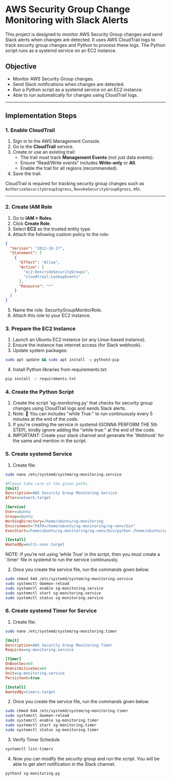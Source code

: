 # AWS Security Group Change Monitoring with Slack Alerts

This project is designed to monitor AWS Security Group changes and send Slack alerts when changes are detected. It uses AWS CloudTrail logs to track security group changes and Python to process these logs. The Python script runs as a systemd service on an EC2 instance.

## Objective

- Monitor AWS Security Group changes.
- Send Slack notifications when changes are detected.
- Run a Python script as a systemd service on an EC2 instance.
- Able to run automatically for changes using CloudTrail logs.

---

## Implementation Steps

### 1. Enable CloudTrail

1. Sign in to the AWS Management Console.
2. Go to the **CloudTrail** service.
3. Create or use an existing trail:
   - The trail must track **Management Events** (not just data events).
   - Ensure "Read/Write events" includes **Write-only** or **All**.
   - Enable the trail for all regions (recommended).
4. Save the trail.

CloudTrail is required for tracking security group changes such as `AuthorizeSecurityGroupIngress`, `RevokeSecurityGroupEgress`, etc.

---

### 2. Create IAM Role

1. Go to **IAM > Roles**.
2. Click **Create Role**.
3. Select **EC2** as the trusted entity type.
4. Attach the following custom policy to the role:

```json
{
  "Version": "2012-10-17",
  "Statement": [
    {
      "Effect": "Allow",
      "Action": [
        "ec2:DescribeSecurityGroups",
        "cloudtrail:LookupEvents"
      ],
      "Resource": "*"
    }
  ]
}
```

5. Name the role: SecurityGroupMonitorRole.
6. Attach this role to your EC2 instance.

### 3. Prepare the EC2 Instance
1. Launch an Ubuntu EC2 instance (or any Linux-based instance).
2. Ensure the instance has internet access (for Slack webhook).
3. Update system packages:
```bash
sudo apt update && sudo apt install -y python3-pip
```
4. Install Python libraries from requirements.txt:
```bash
pip install -r requirements.txt
```

### 4. Create the Python Script
1. Create the script 'sg-monitoring.py' that checks for security group changes using CloudTrail logs and sends Slack alerts.
2. Note: 🔁 You can includes "while True:" to run continuously every 5 minutes at the end of the code.
3. If you're creating the service in systemd (GONNA PERFORM THE 5th STEP), kindly ignore adding the "while true:" at the end of the code.
4. IMPORTANT: Create your slack channel and generate the 'Webhook' for the same and mention in the script. 

### 5.  Create systemd Service
1. Create file: 
```bash
sudo nano /etc/systemd/system/sg-monitoring.service
```

```ini
#Please take care of the given paths. 
[Unit]
Description=AWS Security Group Monitoring Service
After=network.target

[Service]
User=ubuntu
Group=ubuntu
WorkingDirectory=/home/ubuntu/sg-monitoring
Environment="PATH=/home/ubuntu/sg-monitoring/sg-venv/bin"
ExecStart=/home/ubuntu/sg-monitoring/sg-venv/bin/python /home/ubuntu/sg-monitoring/sg-monitoring.py

[Install]
WantedBy=multi-user.target
```
NOTE: If you’re not using ‘while True’ in the script, then you must create a ‘.timer’ file in systemd to run the service continuously. 

2. Once you create the service file, run the commands given below.
```bash
sudo chmod 644 /etc/systemd/system/sg-monitoring.service
sudo systemctl daemon-reload
sudo systemctl enable sg-monitoring.service
sudo systemctl start sg-monitoring.service
sudo systemctl status sg-monitoring.service
```

### 6.  Create systemd Timer for Service
1. Create file:
```bash
sudo nano /etc/systemd/system/sg-monitoring.timer
```

```ini
[Unit]
Description=AWS Security Group Monitoring Timer
Requires=sg-monitoring.service

[Timer]
OnBootSec=60
OnUnitActiveSec=60
Unit=sg-monitoring.service
Persistent=true

[Install]
WantedBy=timers.target
```

2. Once you create the service file, run the commands given below.
```bash
sudo chmod 644 /etc/systemd/system/sg-monitoring.timer
sudo systemctl daemon-reload
sudo systemctl enable sg-monitoring.timer
sudo systemctl start sg-monitoring.timer
sudo systemctl status sg-monitoring.timer
```

3. Verify Timer Schedule
```bash
systemctl list-timers
```

4. Now you can modify the security group and run the script. You will be able to get alert notification in the Slack channel.
```bash
python3 sg-monitoring.py
```
